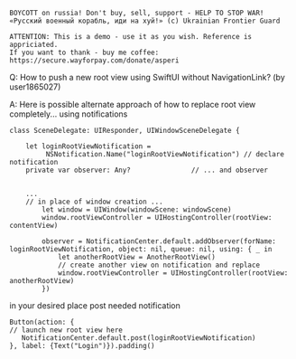 ```
BOYCOTT on russia! Don't buy, sell, support - HELP TO STOP WAR!
«Русский военный корабль, иди на хуй!» (c) Ukrainian Frontier Guard

ATTENTION: This is a demo - use it as you wish. Reference is appriciated.
If you want to thank - buy me coffee: https://secure.wayforpay.com/donate/asperi
```

Q: How to push a new root view using SwiftUI without NavigationLink? (by user1865027)

A: Here is possible alternate approach of how to replace root view completely... using notifications

    class SceneDelegate: UIResponder, UIWindowSceneDelegate {
    
        let loginRootViewNotification = 
             NSNotification.Name("loginRootViewNotification") // declare notification
        private var observer: Any?               // ... and observer
    
    
        ...
        // in place of window creation ...
            let window = UIWindow(windowScene: windowScene)
            window.rootViewController = UIHostingController(rootView: contentView)
    
            observer = NotificationCenter.default.addObserver(forName: loginRootViewNotification, object: nil, queue: nil, using: { _ in
                let anotherRootView = AnotherRootView() 
                // create another view on notification and replace
                window.rootViewController = UIHostingController(rootView: anotherRootView)
            })


in your desired place post needed notification

    Button(action: { 
    // launch new root view here 
       NotificationCenter.default.post(loginRootViewNotification)
    }, label: {Text("Login")}).padding()


